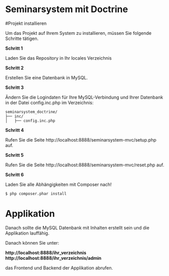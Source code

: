 # Seminarsystem mit Doctrine

#Projekt installieren

Um das Projekt auf Ihrem System zu installieren, müssen Sie folgende Schritte tätigen.  

<strong>Schritt 1</strong>

Laden Sie das Repository in Ihr locales Verzeichnis

<strong>Schritt 2</strong>

Erstellen Sie eine Datenbank in MySQL.

<strong>Schritt 3</strong>

Ändern Sie die Logindaten für Ihre MySQL-Verbindung und Ihrer Datenbank in der Datei config.inc.php im Verzeichnis:

```
seminarsystem_doctrine/
├── inc/
│   ├── config.inc.php
```

<strong>Schritt 4</strong>

Rufen Sie die Seite http://localhost:8888/seminarsystem-mvc/setup.php auf.

<strong>Schritt 5</strong>

Rufen Sie die Seite http://localhost:8888/seminarsystem-mvc/reset.php auf.

<strong>Schritt 6</strong>

Laden Sie alle Abhängigkeiten mit Composer nach!

```
$ php composer.phar install
```

# Applikation

Danach sollte die MySQL Datenbank mit Inhalten erstellt sein und die Applikation lauffähig.

Danach können Sie unter:

<strong>http://localhost:8888/ihr_verzeichnis</strong>
<strong>http://localhost:8888/ihr_verzeichnis/admin</strong>

das Frontend und Backend der Applikation abrufen.

